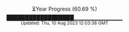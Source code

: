 <p align="center">
⏳Year Progress (60.69 %) <br>
██████████████████▁▁▁▁▁▁▁▁▁▁▁▁ <br>
<sub>Updated: Thu, 10 Aug 2023 12:03:38 GMT</sub>
</p>

